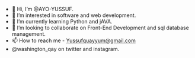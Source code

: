 - 👋 Hi, I’m @AYO-YUSSUF.
- 👀 I’m interested in software and web development.
- 🌱 I’m currently learning Python and jAVA.
- 💞️ I’m looking to collaborate on Front-End Development and sql database management.
- 📫 How to reach me - Yussufquayyum@gmail.com
- @washington_qay on twitter and instagram.

<!---
AYO-YUSSUF/AYO-YUSSUF is a ✨ special ✨ repository because its `README.md` (this file) appears on your GitHub profile.
You can click the Preview link to take a look at your changes.
--->
